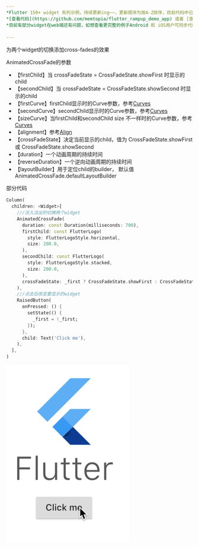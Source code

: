 ```yaml
---
*Flutter 150+ widget 系列示例，持续更新ing~~，更新顺序为按A-Z排序，目前代码中已包含150+个示例。*<br>
*[查看代码](https://github.com/memtopia/flutter_rampup_demo_app) 或者 [查看web完整示例](https://memtopia.github.io)*<br>
*目前有部分widget在web端还有问题，如想查看更完整的例子Android 和 iOS用户可同步代码后编译安装到手机上查看*

---
```



为两个widget的切换添加cross-fades的效果<br>

AnimatedCrossFade的参数
* 【firstChild】当 crossFadeState = CrossFadeState.showFirst 时显示的child
* 【secondChild】当 crossFadeState = CrossFadeState.showSecond 时显示的child
* 【firstCurve】firstChild显示时的Curve参数，参考[Curves](https://api.flutter-io.cn/flutter/animation/Curves-class.html)
* 【secondCurve】secondChild显示时的Curve参数，参考[Curves](https://api.flutter-io.cn/flutter/animation/Curves-class.html)
* 【sizeCurve】当firstChild和secondChild size 不一样时的Curve参数，参考[Curves](https://api.flutter-io.cn/flutter/animation/Curves-class.html)
* 【alignment】参考[Align](https://juejin.im/post/5e79aeba6fb9a07cda099648)
* 【crossFadeState】决定当前显示的child，值为 CrossFadeState.showFirst 或 CrossFadeState.showSecond
* 【duration】一个动画周期的持续时间
* 【reverseDuration】一个逆向动画周期的持续时间
* 【layoutBuilder】用于定位child的builder， 默认值AnimatedCrossFade.defaultLayoutBuilder

部分代码

```dart
Column(
  children: <Widget>[
    ///淡入淡出的切换两个widget
    AnimatedCrossFade(
      duration: const Duration(milliseconds: 700),
      firstChild: const FlutterLogo(
        style: FlutterLogoStyle.horizontal,
        size: 200.0,
      ),
      secondChild: const FlutterLogo(
        style: FlutterLogoStyle.stacked,
        size: 200.0,
      ),
      crossFadeState: _first ? CrossFadeState.showFirst : CrossFadeState.showSecond,
    ),
    ///点击后改变要显示的widget
    RaisedButton(
      onPressed: () {
        setState(() {
          _first = !_first;
        });
      },
      child: Text('Click me'),
    ),
  ],
)

```
![AnimatedCrossFade](https://github.com/memtopia/flutter_rampup/raw/master/images/AnimatedCrossFade.gif)


